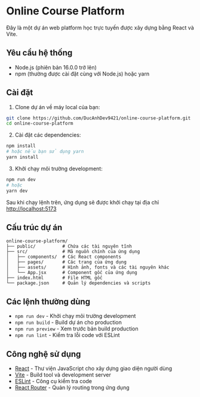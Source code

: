 # Online Course Platform

Đây là một dự án web platform học trực tuyến được xây dựng bằng React và Vite.

## Yêu cầu hệ thống

- Node.js (phiên bản 16.0.0 trở lên)
- npm (thường được cài đặt cùng với Node.js) hoặc yarn

## Cài đặt

1. Clone dự án về máy local của bạn:
```bash
git clone https://github.com/DucAnhDev9421/online-course-platform.git
cd online-course-platform
```

2. Cài đặt các dependencies:
```bash
npm install
# hoặc nếu bạn sử dụng yarn
yarn install
```

3. Khởi chạy môi trường development:
```bash
npm run dev
# hoặc
yarn dev
```

Sau khi chạy lệnh trên, ứng dụng sẽ được khởi chạy tại địa chỉ [http://localhost:5173](http://localhost:5173)

## Cấu trúc dự án

```
online-course-platform/
├── public/          # Chứa các tài nguyên tĩnh
├── src/             # Mã nguồn chính của ứng dụng
│   ├── components/  # Các React components
│   ├── pages/       # Các trang của ứng dụng
│   ├── assets/      # Hình ảnh, fonts và các tài nguyên khác
│   └── App.jsx      # Component gốc của ứng dụng
├── index.html       # File HTML gốc
└── package.json     # Quản lý dependencies và scripts
```

## Các lệnh thường dùng

- `npm run dev` - Khởi chạy môi trường development
- `npm run build` - Build dự án cho production
- `npm run preview` - Xem trước bản build production
- `npm run lint` - Kiểm tra lỗi code với ESLint

## Công nghệ sử dụng

- [React](https://reactjs.org/) - Thư viện JavaScript cho xây dựng giao diện người dùng
- [Vite](https://vitejs.dev/) - Build tool và development server
- [ESLint](https://eslint.org/) - Công cụ kiểm tra code
- [React Router](https://reactrouter.com/) - Quản lý routing trong ứng dụng

